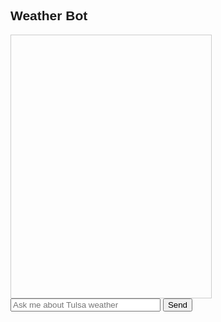 <!DOCTYPE html>
<html lang="en">
<head>
  <meta charset="UTF-8" />
  <title>Weather Bot</title>
  <style>
    body { font-family: Arial, sans-serif; padding: 10px; }
    #chatbox { border: 1px solid #ccc; padding: 10px; width: 300px; height: 400px; overflow-y: auto; }
    #userInput { width: 240px; }
  </style>
</head>
<body>
  <h2>Weather Bot</h2>
  <div id="chatbox"></div>
  <input type="text" id="userInput" placeholder="Ask me about Tulsa weather" />
  <button onclick="sendMessage()">Send</button>

  <script>
    const chatbox = document.getElementById('chatbox');
    const userInput = document.getElementById('userInput');

    function appendMessage(sender, text) {
      const msg = document.createElement('div');
      msg.textContent = `${sender}: ${text}`;
      msg.style.margin = '8px 0';
      msg.style.fontWeight = sender === 'Bot' ? 'bold' : 'normal';
      chatbox.appendChild(msg);
      chatbox.scrollTop = chatbox.scrollHeight;
    }

    function sendMessage() {
      const userText = userInput.value.trim();
      if (!userText) return;
      appendMessage('You', userText);
      userInput.value = '';

      // Simple weather response logic (replace with real API calls later)
      let botResponse = 'Sorry, I can only talk about Tulsa weather right now.';
      if (userText.toLowerCase().includes('temperature')) {
        botResponse = 'The current temperature in Tulsa is 85°F.';
      } else if (userText.toLowerCase().includes('humidity')) {
        botResponse = 'Humidity in Tulsa is about 65%.';
      } else if (userText.toLowerCase().includes('dew point')) {
        botResponse = 'The dew point in Tulsa is around 62°F.';
      } else if (userText.toLowerCase().includes('wind')) {
        botResponse = 'Winds are currently 10 mph from the south.';
      } else if (userText.toLowerCase().includes('hi') || userText.toLowerCase().includes('hello')) {
        botResponse = 'Hello! I am your Tulsa weather bot.';
      }

      setTimeout(() => appendMessage('Bot', botResponse), 500);
    }
  </script>
</body>
</html>
